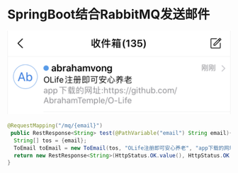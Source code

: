 # SpringBoot结合RabbitMQ发送邮件

![Screenshot](docs/demo.png)

``` java
@RequestMapping("/mq/{email}")
 public RestResponse<String> test(@PathVariable("email") String email){
  String[] tos = {email};
  ToEmail toEmail = new ToEmail(tos, "OLife注册即可安心养老", "app下载的网址:https://github.com/AbrahamTemple/O-Life");
  return new RestResponse<String>(HttpStatus.OK.value(), HttpStatus.OK.toString(),mqService.SendEmail(toEmail));
}
```
